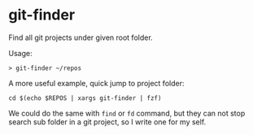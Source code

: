 # git-finder

Find all git projects under given root folder.

Usage:

```shell
> git-finder ~/repos
```

A more useful example, quick jump to project folder:

```shell
cd $(echo $REPOS | xargs git-finder | fzf)
```

We could do the same with `find` or `fd` command, but they can not stop search
sub folder in a git project, so I write one for my self.
